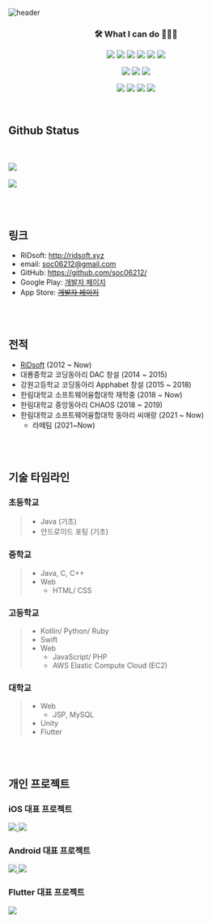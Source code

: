 ![header](https://capsule-render.vercel.app/api?type=waving&color=33691e&height=300&section=header&text=Myung%20Geun%20Choi&fontSize=64&fontColor=c5e1a5&animtaion=fadeIn)

<h3 align="center">🛠 What I can do 👨🏻‍💻</h3>
<p align="center">
  <a href="https://developer.apple.com/kr/swift/"><img src="https://img.shields.io/badge/Swift-FA7343?style=flat&logo=Swift&logoColor=white" /></a>
  <a href="https://kotlinlang.org"><img src="https://img.shields.io/badge/Kotlin-7F52FF?style=flat&logo=Kotlin&logoColor=white" /></a>
  <a href="https://java.com"><img src="https://img.shields.io/badge/Java-007396?style=flat&logo=Java&logoColor=white" /></a>
  <img src="https://img.shields.io/badge/C-A8B9CC?style=flat&logo=C&logoColor=white" />
  <img src="https://img.shields.io/badge/C%2B%2B-00599C?style=flat&logo=C%2B%2B&logoColor=white" />
  <a href="https://java.com"><img src="https://img.shields.io/badge/Unity-000000?style=flat&logo=Unity&logoColor=white" /></a>
</p>
<p align="center">
  <a href="https://www.apple.com/ios"><img src="https://img.shields.io/badge/iOS-000000?style=flat&logo=iOS&logoColor=white" /></a>
  <a href="https://developer.android.com"><img src="https://img.shields.io/badge/Android-3DDC84?style=flat&logo=Android&logoColor=white" /></a>
  <a href="https://flutter.dev"><img src="https://img.shields.io/badge/Flutter-02569B?style=flat&logo=Flutter&logoColor=white" /></a>
</p>
<p align="center">
  <img src="https://img.shields.io/badge/CSS3-1572B6?style=flat&logo=CSS3&logoColor=white" />
  <img src="https://img.shields.io/badge/JavaScript-F7DF1E?style=flat&logo=JavaScript&logoColor=white" />
  <img src="https://img.shields.io/badge/Node.js-339933?style=flat&logo=Node.js&logoColor=white" />
  <img src="https://img.shields.io/badge/MySQL-4479A1?style=flat&logo=MySQL&logoColor=white" />
</p>


<br>

## Github Status
<br><br>
<a href="https://github.com/soc06212">
    <img src="https://github-readme-stats.vercel.app/api?username=soc06212&count_private=true&show_icons=true"/>
  </a>
  <br><br>
  <a href="https://github.com/soc06212">
    <img src="https://github-readme-stats.vercel.app/api/top-langs/?username=soc06212" />
  </a>


<br><br>
## 링크
* RiDsoft: <http://ridsoft.xyz>
* email: [soc06212@gmail.com](mailto:soc06212@gmail.com)
* GitHub: <https://github.com/soc06212/>
* Google Play: [개발자 페이지](https://play.google.com/store/apps/dev?id=8395994437925298218)
* App Store: ~~[개발자 페이지](https://itunes.apple.com/kr/developer)~~
  

<br><br>

## 전적
  * [RiDsoft](http://ridsoft.xyz) (2012 ~ Now)
  * 대룡중학교 코딩동아리 DAC 창설 (2014 ~ 2015)
  * 강원고등학교 코딩동아리 Apphabet 창설 (2015 ~ 2018)
  * 한림대학교 소프트웨어융합대학 재학중 (2018 ~ Now)
  * 한림대학교 중앙동아리 CHAOS (2018 ~ 2019)
  * 한림대학교 소프트웨어융합대학 동아리 씨애랑 (2021 ~ Now)
    * 라떼팀 (2021~Now)

<br><br>

## 기술 타임라인
### 초등학교
 > * Java (기초)
 > * 안드로이드 포팅 (기초)

### 중학교
 > * Java, C, C++
 > * Web
 >   - HTML/ CSS

### 고등학교
 > * Kotlin/ Python/ Ruby
 > * Swift
 > * Web
 >   - JavaScript/ PHP
 >   - AWS Elastic Compute Cloud (EC2)
 
### 대학교
 > * Web
 >   - JSP, MySQL
 > * Unity
 > * Flutter

<br><br>


## 개인 프로젝트
### iOS 대표 프로젝트
<a href="https://github.com/soc06212/WordCounter">
  <img src="https://github-readme-stats.vercel.app/api/pin/?username=soc06212&repo=WordCounter" />
</a>
<a href="https://github.com/soc06212/KanggoPocket-iOS">
  <img src="https://github-readme-stats.vercel.app/api/pin/?username=soc06212&repo=KanggoPocket-iOS" />
</a>

### Android 대표 프로젝트
<a href="https://github.com/soc06212/hm">
  <img src="https://github-readme-stats.vercel.app/api/pin/?username=soc06212&repo=hm" />
</a>
<a href="https://github.com/soc06212/KanggoPocket-Android">
  <img src="https://github-readme-stats.vercel.app/api/pin/?username=soc06212&repo=KanggoPocket-Android" />
</a>

### Flutter 대표 프로젝트
<a href="https://github.com/soc06212/HaruMap">
  <img src="https://github-readme-stats.vercel.app/api/pin/?username=soc06212&repo=HaruMap" />
</a>
